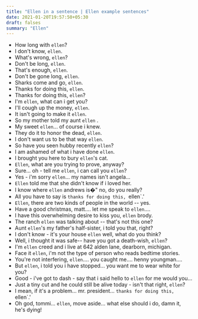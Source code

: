 ```yaml
---
title: "Ellen in a sentence | Ellen example sentences"
date: 2021-01-20T19:57:50+05:30
draft: falses
summary: "Ellen"
---
```

- How long with `ellen`?
- I don't know, `ellen`.
- What's wrong, `ellen`?
- Don't be long, `ellen`.
- That's enough, `ellen`.
- Don't be gone long, `ellen`.
- Sharks come and go, `ellen`.
- Thanks for doing this, `ellen`.
- Thanks for doing this, `ellen`?
- I'm `ellen`, what can i get you?
- I'll cough up the money, `ellen`.
- It isn't going to make it `ellen`.
- So my mother told my aunt `ellen` .
- My sweet `ellen`... of course i knew.
- They do it to honor the dead, `ellen`.
- I don't want us to be that way `ellen`.
- So have you seen hubby recently `ellen`?
- I am ashamed of what i have done `ellen`.
- I brought you here to bury `ellen`'s cat.
- `Ellen`, what are you trying to prove, anyway?
- Sure... oh - tell me `ellen`, i can call you `ellen`?
- Yes - i'm sorry `ellen`... my names isn't angela...
- `Ellen` told me that she didn't know if i loved her.
- I know where `ellen` andrews is�" no, do you really?
- All you have to say is `thanks for doing this, `ellen`.'
- `Ellen`, there are two kinds of people in the world -- yes.
- Have a good christmas, matt.... let me speak to `ellen`....
- I have this overwhelming desire to kiss you, `ellen` brody.
- The ranch `ellen` was talking about -- that's not this one?
- Aunt `ellen`'s my father's half-sister, i told you that, right?
- I don't know - it's your house `ellen` well, what do you think?
- Well, i thought it was safe-- have you got a death-wish, `ellen`?
- I'm `ellen` creed and i live at 642 alden lane, dearborn, michigan.
- Face it `ellen`, i'm not the type of person who reads bedtime stories.
- You're not interfering, `ellen`.... you caught me.... henny youngman....
- But `ellen`, i told you i have stopped... you want me to wear white for you?
- Good - i've got to dash - say that i said hello to `ellen` for me would you...
- Just a tiny cut and he could still be alive today - isn't that right, `ellen`?
- I mean, if it's a problem... mr. president... `thanks for doing this, `ellen`.'
- Oh god, tommi... `ellen`, move aside... what else should i do, damn it, he's dying!
                 
